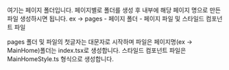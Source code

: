 여기는 페이지 폴더입니다. 페이지별로 폴더를 생성 후 내부에 해당 페이지 명으로 만든 파일 생성하시면 됩니다.
ex -> pages - 페이지 폴더 - 페이지 파일 및 스타일드 컴포넌트 파일

pages 폴더 및 파일의 첫글자는 대문자로 시작하며 파일은 페이지명(ex -> MainHome)폴더는 index.tsx로 생성합니다.
스타일드 컴포넌트 파일은 MainHomeStyle.ts 형식으로 생성합니다.
